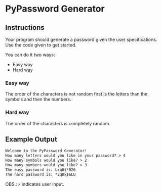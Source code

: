 # PyPassword Generator

## Instructions

Your program should generate a password given the user specifications.  
Use the code given to get started.

You can do it two ways:  

- Easy way  
- Hard way

### Easy way

The order of the characters is not random first is the letters than the symbols and then the numbers.

### Hard way

The order of the characters is completely random.

## Example Output

```txt
Welcome to the PyPassword Generator!
How many letters would you like in your password? > 4
How many symbols would you like? > 2
How many numbers would you like? > 3
The easy password is: LxqU$*026
The hard password is: *2q0x$6LU
```

OBS.: `>` indicates user input.
